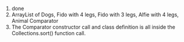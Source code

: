 1. done
2. ArrayList of Dogs, Fido with 4 legs, Fido with 3 legs, Alfie with 4 legs, Animal Comparator
3. The Comparator constructor call and class definition is all inside the Collections.sort() function call.


